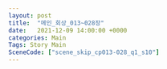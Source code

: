 ```yaml
---
layout: post
title:  "메인_회상_013~028장"
date:   2021-12-09 14:00:00 +0000
categories: Main
Tags: Story Main
SceneCode: ["scene_skip_cp013-028_q1_s10"]
---
```

